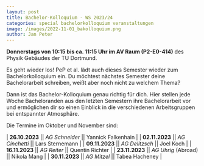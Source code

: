```yaml
---
layout: post
title: Bachelor-Kolloquium - WS 2023/24
categories: special bachelorkolloquium veranstaltungen
image: /images/2022-11-01_bakolloquium.png
author: Jan Peter
---
```


**Donnerstags von 10:15 bis ca. 11:15 Uhr im AV Raum (P2-E0-414)** des Physik Gebäudes der TU Dortmund.

Es geht wieder los! PeP et al. lädt auch dieses Semester wieder zum Bachelorkolloquium ein.
Du möchtest nächstes Semester deine Bachelorarbeit schreiben, weißt aber noch nicht zu welchem Thema?

Dann ist das Bachelor-Kolloquium genau richtig für dich.
Hier stellen jede Woche Bacheloranden aus den letzten Semestern ihre Bachelorarbeit vor und ermöglichen dir so einen Einblick in die verschiedenen Arbeitsgruppen bei entspannter Atmosphäre.

Die Termine im Oktober und November sind:

| **26.10.2023** || _AG Schneider_ || Yannick Falkenhain |
| **02.11.2023** || _AG Cinchetti_ || Lars Sternemann |
| **09.11.2023** || _AG Delitzsch_ || Joel Koch |
| **16.11.2023** || _AG Reiter_ || Quentin Richter |
| **23.11.2023** || _AG Uhrig_ (Abroad) || Nikola Mang |
| **30.11.2023** || _AG Mitzel_ || Tabea Hacheney |
